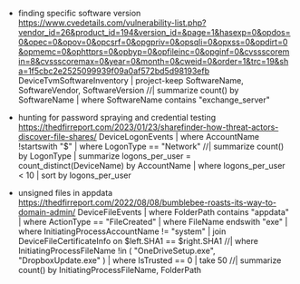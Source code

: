 
- finding specific software version
https://www.cvedetails.com/vulnerability-list.php?vendor_id=26&product_id=194&version_id=&page=1&hasexp=0&opdos=0&opec=0&opov=0&opcsrf=0&opgpriv=0&opsqli=0&opxss=0&opdirt=0&opmemc=0&ophttprs=0&opbyp=0&opfileinc=0&opginf=0&cvssscoremin=8&cvssscoremax=0&year=0&month=0&cweid=0&order=1&trc=19&sha=1f5cbc2e2525099939f09a0af572bd5d98193efb
DeviceTvmSoftwareInventory 
| project-keep SoftwareName, SoftwareVendor, SoftwareVersion
//| summarize count() by SoftwareName
| where SoftwareName contains "exchange_server" 



- hunting for password spraying and credential testing
https://thedfirreport.com/2023/01/23/sharefinder-how-threat-actors-discover-file-shares/
DeviceLogonEvents 
| where AccountName !startswith "$"
| where LogonType == "Network"
//| summarize count() by LogonType
| summarize logons_per_user = count_distinct(DeviceName) by AccountName 
| where logons_per_user < 10
| sort by logons_per_user


- unsigned files in appdata
https://thedfirreport.com/2022/08/08/bumblebee-roasts-its-way-to-domain-admin/
DeviceFileEvents
| where FolderPath contains "appdata"
| where ActionType == "FileCreated"
| where FileName endswith "exe"
| where InitiatingProcessAccountName != "system"
| join DeviceFileCertificateInfo on $left.SHA1 == $right.SHA1
//| where InitiatingProcessFileName !in ( "OneDriveSetup.exe", "DropboxUpdate.exe" )
| where IsTrusted == 0 
| take 50
//| summarize count() by InitiatingProcessFileName, FolderPath


